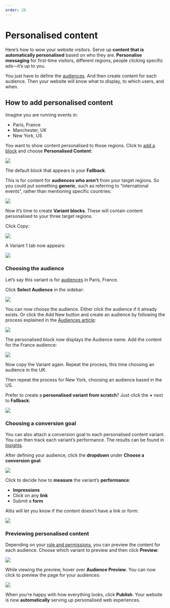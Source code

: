```yaml
---
order: 20
---
```


# Personalised content

Here’s how to wow your website visitors. Serve up **content that is automatically personalised** based on who they are. **Personalise messaging** for first-time visitors, different regions, people clicking specific ads—it’s up to you. 

You just have to define the [audiences](audiences.md). And then create content for each audience. Then your website will know what to display, to which users, and when. 

## How to add personalised content

Imagine you are running events in:

- Paris, France
- Manchester, UK
- New York, US

You want to show content personalised to those regions. Click to [add a block](../content-and-content-blocks/creating-content-with-blocks.md) and choose **Personalised Content**:

![](../assets/personalised-content-image9.png)

The default block that appears is your **Fallback**. 

This is for content for **audiences who aren’t** from your target regions. So you could put something **generic**, such as referring to “international events”, rather than mentioning specific countries:

![](../assets/personalised-content-image6.png)

Now it’s time to create **Variant blocks**. These will contain content personalised to your three target regions. 

Click Copy:

![](../assets/personalised-content-image11.png)

A Variant 1 tab now appears:

![](../assets/personalised-content-image12.png)

### Choosing the audience 

Let’s say this variant is for [audiences](audiences.md) in Paris, France. 

Click **Select Audience** in the sidebar:

![](../assets/personalised-content-image10.png)

You can now choose the audience. Either click the audience if it already exists. Or click the Add New button and create an audience by following the process explained in the [Audiences article](audiences.md):

![](../assets/personalised-content-image2.png)

The personalised block now displays the Audience name. Add the content for the France audience:

![](../assets/personalised-content-image4.png)

Now copy the Variant again. Repeat the process, this time choosing an audience in the UK. 

Then repeat the process for New York, choosing an audience based in the US.

Prefer to create a **personalised variant from scratch**? Just click the **+** next to **Fallback**:

![](../assets/personalised-content-image7.png)

### Choosing a conversion goal

You can also attach a conversion goal to each personalised content variant. You can then track each variant’s performance. The results can be found in [Insights](insights.md). 

After defining your audience, click the **dropdown** under **Choose a conversion goal**:

![](../assets/personalised-content-image1.png)

Click to decide how to **measure** the variant’s **performance**:

- **Impressions**
- Click on any **link**
- Submit a **form**

Altis will let you know if the content doesn’t have a link or form:

![](../assets/personalised-content-image5.png)

### Previewing personalised content

Depending on your [role and permissions](../collaboration-and-users/roles-and-permissions.md), you can preview the content for each audience. Choose which variant to preview and then click **Preview**:

![](../assets/personalised-content-image8.png)

While viewing the preview, hover over **Audience Preview**. You can now click to preview the page for your audiences:

![](../assets/personalised-content-image3.png)

When you’re happy with how everything looks, click **Publish**. Your website is now **automatically** serving up personalised web experiences.
